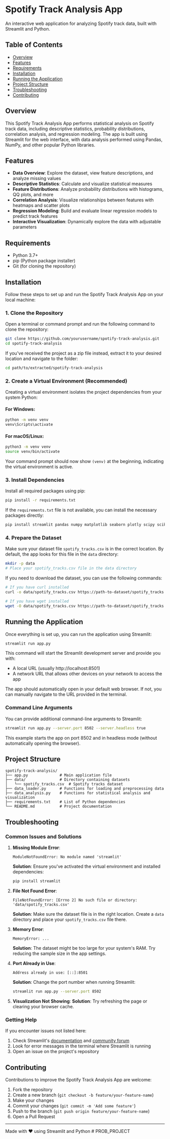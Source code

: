 # Spotify Track Analysis App

An interactive web application for analyzing Spotify track data, built with Streamlit and Python.

## Table of Contents
- [Overview](#overview)
- [Features](#features)
- [Requirements](#requirements)
- [Installation](#installation)
- [Running the Application](#running-the-application)
- [Project Structure](#project-structure)
- [Troubleshooting](#troubleshooting)
- [Contributing](#contributing)

## Overview

This Spotify Track Analysis App performs statistical analysis on Spotify track data, including descriptive statistics, probability distributions, correlation analysis, and regression modeling. The app is built using Streamlit for the web interface, with data analysis performed using Pandas, NumPy, and other popular Python libraries.

## Features

- **Data Overview**: Explore the dataset, view feature descriptions, and analyze missing values
- **Descriptive Statistics**: Calculate and visualize statistical measures 
- **Feature Distributions**: Analyze probability distributions with histograms, QQ plots, and more
- **Correlation Analysis**: Visualize relationships between features with heatmaps and scatter plots
- **Regression Modeling**: Build and evaluate linear regression models to predict track features
- **Interactive Visualization**: Dynamically explore the data with adjustable parameters

## Requirements

- Python 3.7+ 
- pip (Python package installer)
- Git (for cloning the repository)

## Installation

Follow these steps to set up and run the Spotify Track Analysis App on your local machine:

### 1. Clone the Repository

Open a terminal or command prompt and run the following command to clone the repository:

```bash
git clone https://github.com/yourusername/spotify-track-analysis.git
cd spotify-track-analysis
```

If you've received the project as a zip file instead, extract it to your desired location and navigate to the folder:

```bash
cd path/to/extracted/spotify-track-analysis
```

### 2. Create a Virtual Environment (Recommended)

Creating a virtual environment isolates the project dependencies from your system Python:

#### For Windows:
```bash
python -m venv venv
venv\Scripts\activate
```

#### For macOS/Linux:
```bash
python3 -m venv venv
source venv/bin/activate
```

Your command prompt should now show `(venv)` at the beginning, indicating the virtual environment is active.

### 3. Install Dependencies

Install all required packages using pip:

```bash
pip install -r requirements.txt
```

If the `requirements.txt` file is not available, you can install the necessary packages directly:

```bash
pip install streamlit pandas numpy matplotlib seaborn plotly scipy scikit-learn
```

### 4. Prepare the Dataset

Make sure your dataset file `spotify_tracks.csv` is in the correct location. By default, the app looks for this file in the `data` directory:

```bash
mkdir -p data
# Place your spotify_tracks.csv file in the data directory
```

If you need to download the dataset, you can use the following commands:

```bash
# If you have curl installed
curl -o data/spotify_tracks.csv https://path-to-dataset/spotify_tracks.csv

# If you have wget installed
wget -O data/spotify_tracks.csv https://path-to-dataset/spotify_tracks.csv
```

## Running the Application

Once everything is set up, you can run the application using Streamlit:

```bash
streamlit run app.py
```

This command will start the Streamlit development server and provide you with:
- A local URL (usually http://localhost:8501)
- A network URL that allows other devices on your network to access the app

The app should automatically open in your default web browser. If not, you can manually navigate to the URL provided in the terminal.

### Command Line Arguments

You can provide additional command-line arguments to Streamlit:

```bash
streamlit run app.py --server.port 8502 --server.headless true
```

This example starts the app on port 8502 and in headless mode (without automatically opening the browser).

## Project Structure

```
spotify-track-analysis/
├── app.py              # Main application file
├── data/               # Directory containing datasets
│   └── spotify_tracks.csv  # Spotify tracks dataset
├── data_loader.py      # Functions for loading and preprocessing data
├── data_analysis.py    # Functions for statistical analysis and visualization
├── requirements.txt    # List of Python dependencies
└── README.md           # Project documentation
```

## Troubleshooting

### Common Issues and Solutions

1. **Missing Module Error**:
   ```
   ModuleNotFoundError: No module named 'streamlit'
   ```
   **Solution**: Ensure you've activated the virtual environment and installed dependencies:
   ```bash
   pip install streamlit
   ```

2. **File Not Found Error**:
   ```
   FileNotFoundError: [Errno 2] No such file or directory: 'data/spotify_tracks.csv'
   ```
   **Solution**: Make sure the dataset file is in the right location. Create a `data` directory and place your `spotify_tracks.csv` file there.

3. **Memory Error**:
   ```
   MemoryError: ...
   ```
   **Solution**: The dataset might be too large for your system's RAM. Try reducing the sample size in the app settings.

4. **Port Already in Use**:
   ```
   Address already in use: [::]:8501
   ```
   **Solution**: Change the port number when running Streamlit:
   ```bash
   streamlit run app.py --server.port 8502
   ```

5. **Visualization Not Showing**:
   **Solution**: Try refreshing the page or clearing your browser cache.

### Getting Help

If you encounter issues not listed here:
1. Check Streamlit's [documentation](https://docs.streamlit.io) and [community forum](https://discuss.streamlit.io)
2. Look for error messages in the terminal where Streamlit is running
3. Open an issue on the project's repository

## Contributing

Contributions to improve the Spotify Track Analysis App are welcome:

1. Fork the repository
2. Create a new branch (`git checkout -b feature/your-feature-name`)
3. Make your changes
4. Commit your changes (`git commit -m 'Add some feature'`)
5. Push to the branch (`git push origin feature/your-feature-name`)
6. Open a Pull Request

---

Made with ❤️ using Streamlit and Python
#   P R O B _ P R O J E C T  
 